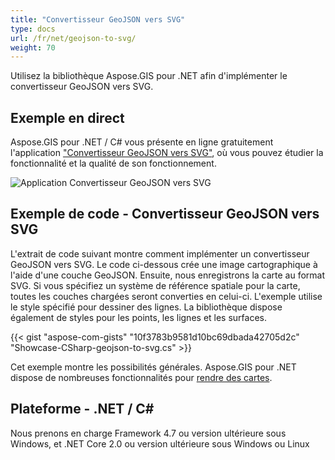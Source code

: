 ```yaml
---
title: "Convertisseur GeoJSON vers SVG"
type: docs
url: /fr/net/geojson-to-svg/
weight: 70
---
```


Utilisez la bibliothèque Aspose.GIS pour .NET afin d'implémenter le convertisseur GeoJSON vers SVG.

## **Exemple en direct**

Aspose.GIS pour .NET / C# vous présente en ligne gratuitement l'application ["Convertisseur GeoJSON vers SVG"](https://products.aspose.app/gis/viewer/geojson-to-svg), où vous pouvez étudier la fonctionnalité et la qualité de son fonctionnement.

![Application Convertisseur GeoJSON vers SVG](viewer.png)

## **Exemple de code - Convertisseur GeoJSON vers SVG**

L'extrait de code suivant montre comment implémenter un convertisseur GeoJSON vers SVG. Le code ci-dessous crée une image cartographique à l'aide d'une couche GeoJSON. Ensuite, nous enregistrons la carte au format SVG. Si vous spécifiez un système de référence spatiale pour la carte, toutes les couches chargées seront converties en celui-ci.
L'exemple utilise le style spécifié pour dessiner des lignes. La bibliothèque dispose également de styles pour les points, les lignes et les surfaces.

{{< gist "aspose-com-gists" "10f3783b9581d10bc69dbada42705d2c" "Showcase-CSharp-geojson-to-svg.cs" >}}

Cet exemple montre les possibilités générales. Aspose.GIS pour .NET dispose de nombreuses fonctionnalités pour [rendre des cartes](https://docs.aspose.com/gis/net/map-rendering/).

## **Plateforme - .NET / C#**

Nous prenons en charge Framework 4.7 ou version ultérieure sous Windows, et .NET Core 2.0 ou version ultérieure sous Windows ou Linux
